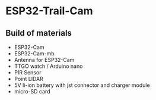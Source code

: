 # ESP32-Trail-Cam

<h2>Build of materials</h2>
<ul>
<li>ESP32-Cam</li>
<li>ESP32-Cam-mb</li>
<li>Antenna for ESP32-Cam</li>
<li>TTGO watch / Arduino nano</li>
<li>PIR Sensor</li>
<li>Point LIDAR</li>
<li>5V li-ion battery with jst connector and charger module</li>
<li>micro-SD card</li>
</ul>